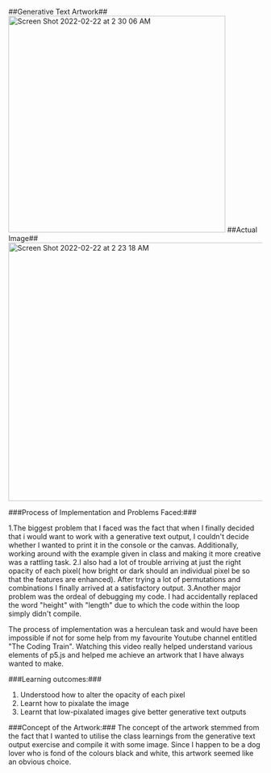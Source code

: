 
##Generative Text Artwork## <img width="430" alt="Screen Shot 2022-02-22 at 2 30 06 AM" src="https://user-images.githubusercontent.com/98395837/155078591-6b87746c-b28d-4ebd-9c84-c8e52cf742b0.png">
##Actual Image## <img width="513" alt="Screen Shot 2022-02-22 at 2 23 18 AM" src="https://user-images.githubusercontent.com/98395837/155078732-4e1cbac3-07c6-49f2-a52a-09d3f9f51263.png">




###Process of Implementation and Problems Faced:###

1.The biggest problem that I faced was the fact that when I finally decided that i would want to work with a generative text output, I couldn't decide whether I
wanted to print it in the console or the canvas. Additionally, working around with the example given in class and making it more creative was a rattling task.
2.I also had a lot of trouble arriving at just the right opacity of each pixel( how bright or dark should an individual pixel be so that the features are enhanced).
After trying a lot of permutations and combinations I finally arrived at a satisfactory output.
3.Another major problem was the ordeal of debugging my code. I had accidentally replaced the word "height" with "length" due to which the code within the loop
simply didn't compile.

The process of implementation was a herculean task and would have been impossible if not for some help from my favourite Youtube channel entitled "The Coding Train".
Watching this video really helped understand various elements of p5.js and helped me achieve an artwork that I have always wanted to make.

###Learning outcomes:###
1. Understood how to alter the opacity of each pixel
2. Learnt how to pixalate the image
3. Learnt that low-pixalated images give better generative text outputs

###Concept of the Artwork:###
The concept of the artwork stemmed from the fact that I wanted to utilise the class learnings from the generative text output exercise and compile it with some image.
Since I happen to be a dog lover who is fond of the colours black and white, this artwork seemed like an obvious choice.


